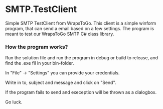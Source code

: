 SMTP.TestClient
===============

Simple SMTP TestClient from WrapsToGo. This client is a simple winform program, that can send a email based on a few settings. The program is meant to test our WrapsToGo SMTP C# class library.


<h3>How the program works? </h3>
Run the solution file and run the program in debug or build to release, and find the .exe fil in your bin-folder. 

In "File" -> "Settings" you can provide your credentials. 

Write in to, subject and message and click on "Send". 

If the program fails to send and exeception will be thrown as a dialogbox. 

Go luck. 
